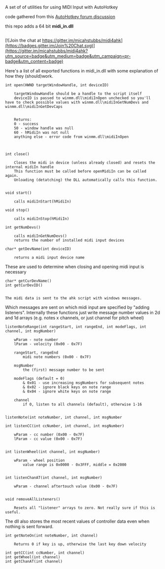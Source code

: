 A set of of utilities for using MIDI Input with AutoHotkey

code gathered from this [AutoHotkey forum discussion](http://www.autohotkey.com/board/topic/28056-midi-input-library/page-1)

this repo adds a 64 bit **midi_in.dll**

##

[![Join the chat at https://gitter.im/micahstubbs/midi4ahk](https://badges.gitter.im/Join%20Chat.svg)](https://gitter.im/micahstubbs/midi4ahk?utm_source=badge&utm_medium=badge&utm_campaign=pr-badge&utm_content=badge)

Here's a list of all exported functions in midi_in.dll with some explanation of how they (should)work.


	int open(HWND targetWindowHandle, int deviceID)
		
		targetWindowHandle should be a handle to the script itself
		deviceID is passed to winmm.dll\midiInOpen unchecked so you'll have to check possible values with winmm.dll\midiInGetNumDevs and winmm.dll\midiInGetDevCaps
	
	
		Returns:
		0 - success
		50 - window handle was null
		60 - hMidiIn was not null
		anything else - error code from winmm.dll\midiInOpen
	
	
	
	int close()
	
		Closes the midi in device (unless already closed) and resets the internal midiIn handle
		This function must be called before openMidiIn can be called again.
		Unloading (detatching) the DLL automatically calls this function.
	
	
	void start()
	
		calls midiInStart(hMidiIn)

	void stop()
	
		calls midiInStop(hMidiIn)

	int getNumDevs()
	
		calls midiInGetNumDevs()
		returns the number of installed midi input devices
		
	char* getDevName(int deviceID)
		
		returns a midi input device name
		

These are used to determine when closing and opening midi input is necessary

	char* getCurDevName()
	int getCurDevID()
	

	The midi data is sent to the ahk script with windows messages.
Which messages are sent on which midi input are specified by "adding listeners".
Internally these functions just write message number values in 2d and 1d arrays
(e.g. notes x channels, or just channel for pitch wheel)	

  	listenNoteRange(int rangeStart, int rangeEnd, int modeFlags, int channel, int msgNumber)
		
		wParam - note number
		lParam - velocity (0x00 - 0x7F)

		rangeStart, rangeEnd
			midi note numbers (0x00 - 0x7F)
	
		msgNumber
			the (first) message number to be sent

		modeFlags (default = 0)
			& 0x01 - use increasing msgNumbers for subsequent notes
			& 0x02 - ignore black keys on note range
			& 0x04 - ignore white keys on note range

		channel
			if 0, listen to all channels (default), otherwise 1-16
		

  	listenNote(int noteNumber, int channel, int msgNumber

	int listenCC(int ccNumber, int channel, int msgNumber)

		wParam - cc number (0x00 - 0x7F)
		lParam - cc value (0x00 - 0x7F)


	int listenWheel(int channel, int msgNumber)

		wParam - wheel position
			value range is 0x0000 - 0x3FFF, middle = 0x2000		


	int listenChanAT(int channel, int msgNumber)

		wParam - channel aftertouch value (0x00 - 0x7F)


	void removeAllListeners()

		Resets all "listener" arrays to zero. Not really sure if this is useful.
	

The dll also stores the most recent values of controller data even when nothing is sent forward.

	int getNoteOn(int noteNumber, int channel)

		Returns 0 if key is up, otherwise the last key down velocity
	
	int getCC(int ccNumber, int channel)
	int getWheel(int channel)
	int getChanAT(int channel)

	